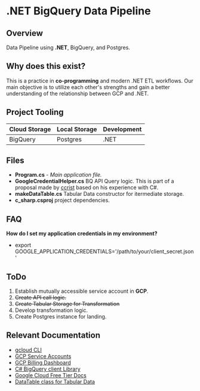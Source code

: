 # .NET BigQuery Data Pipeline 

 ## Overview
 Data Pipeline using **.NET**, BigQuery, and Postgres.

## Why does this exist?
This is a practice in **co-programming** and modern .NET ETL workflows. Our main objective is to utilize each other's strengths and gain a better understanding of the relationship between GCP and .NET.

## Project Tooling
| Cloud Storage | Local Storage | Development |
|---------------|---------------|-------------|
|   BigQuery    |   Postgres    |    .NET     |


## Files
- **Program.cs** - 
*Main application file.*
- **GoogleCredentialHelper.cs** 
BQ API Query logic. This is part of a proposal made by  [ccrist](https://github.com/crcrist) based on his experience with C#.
- **makeDataTable.cs**
Tabular Data constructor for itermediate storage.
- **c_sharp.csproj** 
project dependencies.


## FAQ 
**How do I set my application credentials in my environment?** 
- export GOOGLE_APPLICATION_CREDENTIALS='/path/to/your/client_secret.json'


## ToDo 
1. Establish mutually accessible service account in **GCP**.
2. ~~Create API call logic.~~
4. ~~Create Tabular Storage for Transformation~~
5. Develop transformation logic.
6. Create Postgres instance for landing.

## Relevant Documentation
- [gcloud CLI](https://cloud.google.com/sdk/docs/install)
- [GCP Service Accounts](https://cloud.google.com/iam/docs/service-account-overview)
- [GCP Billing Dashboard](https://console.cloud.google.com/billing)
- [C# BigQuery client Library](https://cloud.google.com/bigquery/docs/reference/libraries)
- [Google Cloud Free Tier Docs](https://cloud.google.com/free/docs/free-cloud-features)
- [DataTable class for Tabular Data](https://learn.microsoft.com/en-us/dotnet/api/system.data.datatable?view=net-8.0)


